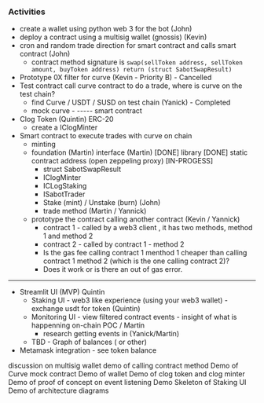 ### Activities

* create a wallet using python web 3 for the bot (John)
* deploy a contract using a multisig wallet (gnossis) (Kevin)
* cron and random trade direction for smart contract and calls smart contract (John)
    * contract method signature is `swap(sellToken address, sellToken amount, buyToken address) return (struct SabotSwapResult)`
* Prototype 0X filter for curve (Kevin - Priority B) - Cancelled
* Test contract call curve contract to do a trade, where is curve on the test chain?
    * find Curve / USDT / SUSD on test chain (Yanick) - Completed
    * mock curve - 
----- smart contract    
* Clog Token (Quintin)  ERC-20
    * create a IClogMinter
* Smart contract to execute trades with curve on chain
   * minting
   * foundation (Martin)
      interface  (Martin) [DONE]
      library  [DONE]
      static contract address
      (open zeppeling proxy) [IN-PROGESS]
     * struct SabotSwapResult
     * IClogMinter
     * ICLogStaking
     * ISabotTrader
     * Stake (mint) / Unstake (burn)  (John)
     * trade method  (Martin / Yannick)
   * prototype the contract calling another contract (Kevin / Yannick)
       * contract 1 - called by a web3 client   , it has two methods, method 1 and method 2
       * contract 2 - called by contract 1 - method 2
       * Is the gas fee calling contract 1 menthod 1 cheaper than calling contract 1 method 2 (which is the one calling contract 2)?
       * Does it work or is there an out of gas error.
------ 
* Streamlit UI (MVP) Quintin
    * Staking UI - web3 like experience (using your web3 wallet) - exchange usdt for token (Quintin)
    * Monitoring UI - view filtered contract events - insight of what is happenning on-chain POC / Martin
        * research getting events in (Yanick/Martin)
    * TBD - Graph of balances ( or other)
* Metamask integration - see token balance

discussion on multisig wallet
demo of calling contract method
Demo of Curve mock contract
Demo of wallet
Demo of clog token and clog minter
Demo of proof of concept on event listening
Demo Skeleton of Staking UI
Demo of architecture diagrams